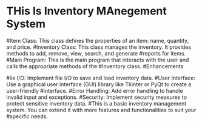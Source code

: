 <h1>THis Is Inventory MAnegement System </h1>
<p>
#Item Class: This class defines the properties of an item: name, quantity, and price.
#Inventory Class: This class manages the inventory. It provides methods to add, remove, view, search, and generate #reports for items.
#Main Program: This is the main program that interacts with the user and calls the appropriate methods of the #Inventory class.
#Enhancements

#ile I/O: Implement file I/O to save and load inventory data.
#User Interface: Use a graphical user interface (GUI) library like Tkinter or PyQt to create a user-friendly #interface.
#Error Handling: Add error handling to handle invalid input and exceptions.
#Security: Implement security measures to protect sensitive inventory data.
#This is a basic inventory management system. You can extend it with more features and functionalities to suit your #specific needs.</p>